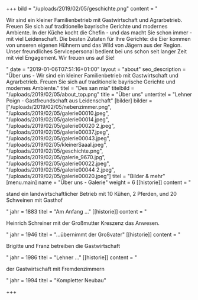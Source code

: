 +++
bild = "/uploads/2019/02/05/geschichte.png"
content = "<p>Wir sind ein kleiner Familienbetrieb mit Gastwirtschaft und Agrarbetrieb. Freuen Sie sich auf traditionelle bayrische Gerichte und modernes Ambiente. In der Küche kocht die Chefin - und das macht Sie schon immer - mit viel Leidenschaft. Die besten Zutaten für Ihre Gerichte: die Eier kommen von unseren eigenen Hühnern und das Wild von Jägern aus der Region. Unser freundliches Servicepersonal bedient bei uns schon seit langer Zeit mit viel Engagement. Wir freuen uns auf Sie!</p>"
date = "2019-01-06T07:51:16+01:00"
layout = "about"
seo_description = "Über uns - Wir sind ein kleiner Familienbetrieb mit Gastwirtschaft und Agrarbetrieb. Freuen Sie sich auf traditionelle bayrische Gerichte und modernes Ambiente."
titel = "Des san mia"
titelbild = "/uploads/2019/02/05/about_top.png"
title = "Über uns"
untertitel = "Lehner Poign - Gastfreundschaft aus Leidenschaft"
[bilder]
bilder = ["/uploads/2019/02/05/nebenzimmer.png", "/uploads/2019/02/05/galerie00010.jpeg", "/uploads/2019/02/05/galerie00014.jpeg", "/uploads/2019/02/05/galerie00020 2.jpeg", "/uploads/2019/02/05/galerie00037.jpeg", "/uploads/2019/02/05/galerie00043.jpeg", "/uploads/2019/02/05/kleinerSaaal.jpeg", "/uploads/2019/02/05/geschichte.png", "/uploads/2019/02/05/galerie_9670.jpg", "/uploads/2019/02/05/galerie00022.jpeg", "/uploads/2019/02/05/galerie00044 2.jpeg", "/uploads/2019/02/05/galerie00020.jpeg"]
titel = "Bilder & mehr"
[menu.main]
name = "Über uns - Galerie"
weight = 6
[[historie]]
content = "<p>stand ein landwirtschaftlicher Betrieb mit 10 Kühen, 2 Pferden, und 20 Schweinen mit Gasthof</p>"
jahr = 1883
titel = "Am Anfang ..."
[[historie]]
content = "<p>Heinrich Schreiner mit der Großmutter Kreszenz das Anwesen.</p>"
jahr = 1946
titel = "...übernimmt der Großvater"
[[historie]]
content = "<p>Brigitte und Franz betreiben die Gastwirtschaft</p>"
jahr = 1986
titel = "Lehner ..."
[[historie]]
content = "<p>der Gastwirtschaft mit Fremdenzimmern</p>"
jahr = 1994
titel = "Kompletter Neubau"

+++
